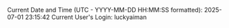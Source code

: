 Current Date and Time (UTC - YYYY-MM-DD HH:MM:SS formatted): 2025-07-01 23:15:42
Current User's Login: luckyaiman
